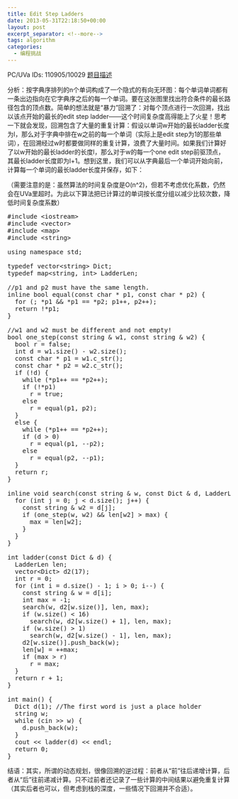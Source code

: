 ```yaml
---
title: Edit Step Ladders
date: 2013-05-31T22:18:50+00:00
layout: post
excerpt_separator: <!--more-->
tags: algorithm
categories:
  - 编程挑战
---
```

PC/UVa IDs: 110905/10029 <a href="http://uva.onlinejudge.org/index.php?option=com_onlinejudge&#038;Itemid=8&#038;page=show_problem&#038;problem=970" target="_blank">题目描述</a>

分析：按字典序排列的n个单词构成了一个隐式的有向无环图：每个单词单词都有一条出边指向在它字典序之后的每一个单词。要在这张图里找出符合条件的最长路径包含的顶点数。简单的想法就是“暴力”回溯了：对每个顶点进行一次回溯，找出以该点开始的最长的edit step ladder——这个时间复杂度高得能上了火星！思考一下就会发现，回溯包含了大量的重复计算：假设以单词w开始的最长ladder长度为l，那么对于字典中排在w之前的每一个单词（实际上是edit step为1的那些单词），在回溯经过w时都要做同样的重复计算，浪费了大量时间。如果我们计算好了以w开始的最长ladder的长度l，那么对于w的每一个one edit step前驱顶点，其最长ladder长度即为l+1。<!--more-->想到这里，我们可以从字典最后一个单词开始向前，计算每一个单词的最长ladder长度并保存，如下：


  
（需要注意的是：虽然算法的时间复杂度是O(n^2)，但若不考虑优化系数，仍然会在UVa里超时。为此以下算法把已计算过的单词按长度分组以减少比较次数，降低时间复杂度系数）

<pre class="brush: cpp; title: ; notranslate" title="">#include &lt;iostream&gt;
#include &lt;vector&gt;
#include &lt;map&gt;
#include &lt;string&gt;

using namespace std;

typedef vector&lt;string&gt; Dict;
typedef map&lt;string, int&gt; LadderLen;

//p1 and p2 must have the same length.
inline bool equal(const char * p1, const char * p2) {
  for (; *p1 && *p1 == *p2; p1++, p2++);
  return !*p1;
}

//w1 and w2 must be different and not empty!
bool one_step(const string & w1, const string & w2) {
  bool r = false;
  int d = w1.size() - w2.size();
  const char * p1 = w1.c_str();
  const char * p2 = w2.c_str();
  if (!d) {
    while (*p1++ == *p2++);
    if (!*p1)
      r = true;
    else
      r = equal(p1, p2);
  }
  else {
    while (*p1++ == *p2++);
    if (d &gt; 0)
      r = equal(p1, --p2);
    else
      r = equal(p2, --p1);
  }
  return r;
}

inline void search(const string & w, const Dict & d, LadderLen & len, int & max) {
  for (int j = 0; j &lt; d.size(); j++) {
    const string & w2 = d[j];
    if (one_step(w, w2) && len[w2] &gt; max) {
      max = len[w2];
    }
  }
}

int ladder(const Dict & d) {
  LadderLen len;
  vector&lt;Dict&gt; d2(17);
  int r = 0;
  for (int i = d.size() - 1; i &gt; 0; i--) {
    const string & w = d[i];
    int max = -1;
    search(w, d2[w.size()], len, max);
    if (w.size() &lt; 16)
      search(w, d2[w.size() + 1], len, max);
    if (w.size() &gt; 1)
      search(w, d2[w.size() - 1], len, max);
    d2[w.size()].push_back(w);
    len[w] = ++max;
    if (max &gt; r)
      r = max;
  }
  return r + 1;
}

int main() {
  Dict d(1); //The first word is just a place holder
  string w;
  while (cin &gt;&gt; w) {
    d.push_back(w);
  }
  cout &lt;&lt; ladder(d) &lt;&lt; endl;
  return 0;
}
</pre>

结语：其实，所谓的动态规划，很像回溯的逆过程：前者从“前”往后递增计算，后者从“后”往前递减计算。只不过前者还记录了一些计算的中间结果以避免重复计算（其实后者也可以，但考虑到栈的深度，一些情况下回溯并不合适）。


